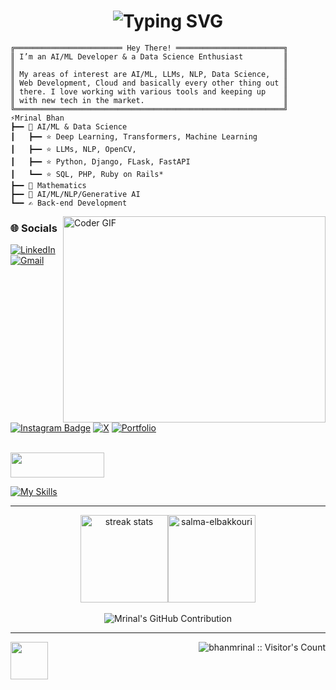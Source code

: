 <h1 align="center"><img src="https://readme-typing-svg.demolab.com?font=Fira+Code&pause=1000&color=9B72FF&random=false&width=435&lines=%22Learning%2C+Living%2C+Leveling+Up.%22" alt="Typing SVG" />
</h1>

```plaintext
╔════════════════════════ Hey There! ════════════════════════╗ 
║ I’m an AI/ML Developer & a Data Science Enthusiast         ║ 
║                                                            ║ 
║ My areas of interest are AI/ML, LLMs, NLP, Data Science,   ║ 
║ Web Development, Cloud and basically every other thing out ║ 
║ there. I love working with various tools and keeping up    ║
║ with new tech in the market.                               ║ 
╚════════════════════════════════════════════════════════════╝
⚡Mrinal Bhan 
┣━━ 🔭 AI/ML & Data Science
┃   ┣━━ ⭐ Deep Learning, Transformers, Machine Learning
┃   ┣━━ ⭐ LLMs, NLP, OpenCV, 
┃   ┣━━ ⭐ Python, Django, FLask, FastAPI
┃   ┗━━ ⭐ SQL, PHP, Ruby on Rails*
┣━━ 🔢 Mathematics
┣━━ 🤖 AI/ML/NLP/Generative AI
┗━━ ✍️ Back-end Development
```


<img align="right" src="https://github.com/rajaprerak/rajaprerak/blob/master/developer.gif" alt="Coder GIF" width="420" height="330" />

### 🌐 Socials <br>
[![LinkedIn](https://img.shields.io/badge/linkedin-%230077B5.svg?style=for-the-badge&logo=linkedin&logoColor=white)](https://www.linkedin.com/in/mrinal-bhan/)
[![Gmail](https://img.shields.io/badge/Gmail-D14836?style=for-the-badge&logo=gmail&logoColor=white)](mailto:bhanmrinal@gmail.com) 
[![Instagram Badge](https://img.shields.io/badge/Instagram-E4405F?style=for-the-badge&logo=instagram&logoColor=white)](https://www.instagram.com/mrinalbhan/)
[![X](https://img.shields.io/badge/X-%23000000.svg?style=for-the-badge&logo=X&logoColor=white)](https://twitter.com/oompaloompa)
[![Portfolio](https://img.shields.io/badge/%27Portfolio-20B2AA?style=for-the-badge)](https://bhanmrinal-github-io.vercel.app/) 
  

<br>



<img width="150" height="40" src="https://github.com/vinodjangid07/vinodjangid07/assets/86096184/96fc909c-2e49-4d81-8f7e-b46471d60e53">
<br>


[![My Skills](https://skillicons.dev/icons?i=py,cpp,django,mysql,opencv,r,selenium,fastapi,flask,git,github,graphql,html,css,jquery,latex,matlab,mongodb,anaconda,aws,azure,firebase,gcp,linux,notion,obsidian,powershell,sklearn,tensorflow,vscode&perline=10)](https://skillicons.dev)
<br>

___

<div align="center" style="display:flex;flex-direction:row;justify-content:center">
  <img height="140"   src="https://streak-stats.demolab.com/?user=bhanmrinal&count private=true&theme=chartreuse-dark&hide_border=true" alt="streak stats" style="margin: 0" />
  <img height="140"  src="https://github-readme-stats.vercel.app/api/top-langs?username=bhanmrinal&show_icons=true&hide_border=true&locale=en&layout=compact&theme=chartreuse-dark&size_weight=0.5&count_weight=0.5&exclude_repo=github-readme-stats" alt="salma-elbakkouri" style="margin: 0" />
</div>

<br />

<div align="center">
<!--   <img alt="Mrinal Bhan's GitHub | Stats" src="https://stats.quine.sh/bhanmrinal/github?theme=dark" /> -->
  <img src="http://github-profile-summary-cards.vercel.app/api/cards/profile-details?username=bhanmrinal&theme=github_dark" alt="Mrinal's GitHub Contribution" /> 
  </a>
</div>

___
<img src="https://media.giphy.com/media/WUlplcMpOCEmTGBtBW/giphy.gif" width="60"/>  <img align="right" src="https://profile-counter.glitch.me/{bhanmrinal}/count.svg" alt="bhanmrinal :: Visitor's Count" />

